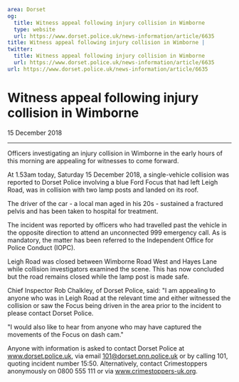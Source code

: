 ```yaml
area: Dorset
og:
  title: Witness appeal following injury collision in Wimborne
  type: website
  url: https://www.dorset.police.uk/news-information/article/6635
title: Witness appeal following injury collision in Wimborne |
twitter:
  title: Witness appeal following injury collision in Wimborne
  url: https://www.dorset.police.uk/news-information/article/6635
url: https://www.dorset.police.uk/news-information/article/6635
```

# Witness appeal following injury collision in Wimborne

15 December 2018

* * *

Officers investigating an injury collision in Wimborne in the early hours of this morning are appealing for witnesses to come forward.

At 1.53am today, Saturday 15 December 2018, a single-vehicle collision was reported to Dorset Police involving a blue Ford Focus that had left Leigh Road, was in collision with two lamp posts and landed on its roof.

The driver of the car - a local man aged in his 20s - sustained a fractured pelvis and has been taken to hospital for treatment.

The incident was reported by officers who had travelled past the vehicle in the opposite direction to attend an unconnected 999 emergency call. As is mandatory, the matter has been referred to the Independent Office for Police Conduct (IOPC).

Leigh Road was closed between Wimborne Road West and Hayes Lane while collision investigators examined the scene. This has now concluded but the road remains closed while the lamp post is made safe.

Chief Inspector Rob Chalkley, of Dorset Police, said: "I am appealing to anyone who was in Leigh Road at the relevant time and either witnessed the collision or saw the Focus being driven in the area prior to the incident to please contact Dorset Police.

"I would also like to hear from anyone who may have captured the movements of the Focus on dash cam."

Anyone with information is asked to contact Dorset Police at www.dorset.police.uk, via email 101@dorset.pnn.police.uk or by calling 101, quoting incident number 15:50. Alternatively, contact Crimestoppers anonymously on 0800 555 111 or via www.crimestoppers-uk.org.
